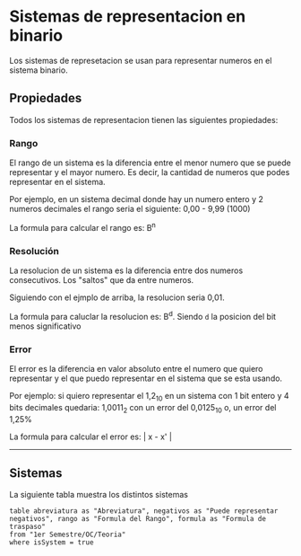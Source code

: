 # Sistemas de representacion en binario
Los sistemas de represetacion se usan para representar numeros en el sistema binario. 

## Propiedades

Todos los sistemas de representacion tienen las siguientes propiedades:

### Rango

El rango de un sistema es la diferencia entre el menor numero que se puede representar y el mayor numero. Es decir, la cantidad de numeros que podes representar en el sistema.

Por ejemplo, en un sistema decimal donde hay un numero entero y 2 numeros decimales el rango seria el siguiente: 0,00 - 9,99 (1000)

La formula para calcular el rango es: B<sup>n</sup>

### Resolución

La resolucion de un sistema es la diferencia entre dos numeros consecutivos. Los "saltos" que da entre numeros.

Siguiendo con el ejmplo de arriba, la resolucion seria 0,01.

La formula para caluclar la resolucion es: B<sup>d</sup>. Siendo `d` la posicion del bit menos significativo

### Error

El error es la diferencia en valor absoluto entre el numero que quiero representar y el que puedo representar en el sistema que se esta usando.

Por ejemplo: si quiero representar el 1,2<sub>10</sub> en un sistema con 1 bit entero y 4 bits decimales quedaria: 1,0011<sub>2</sub> con un error del 0,0125<sub>10</sub> o, un error del 1,25%

La formula para calcular el error es: | x - x' |

---

## Sistemas

La siguiente tabla muestra los distintos sistemas
```dataview
table abreviatura as "Abreviatura", negativos as "Puede representar negativos", rango as "Formula del Rango", formula as "Formula de traspaso"
from "1er Semestre/OC/Teoria" 
where isSystem = true
```
